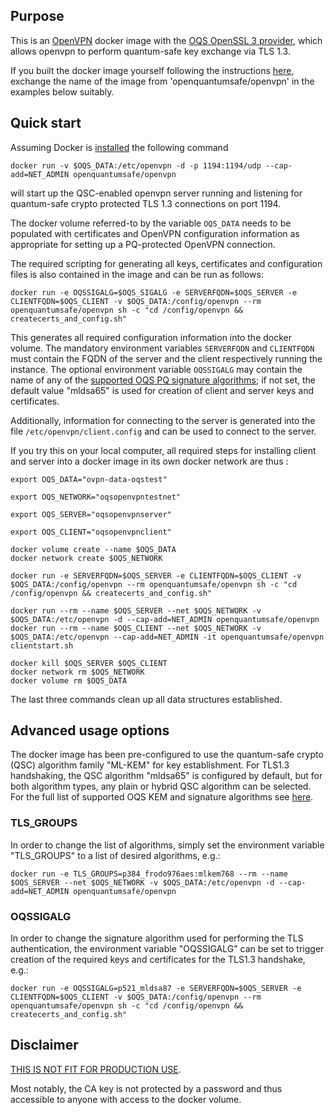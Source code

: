 ## Purpose 

This is an [OpenVPN](https://openvpn.net) docker image with the [OQS OpenSSL 3 provider](https://github.com/open-quantum-safe/oqs-provider), which allows openvpn to perform quantum-safe key exchange via TLS 1.3.

If you built the docker image yourself following the instructions [here](https://github.com/open-quantum-safe/oqs-demos/tree/main/openvpn), exchange the  name of the image from 'openquantumsafe/openvpn' in the examples below suitably.

## Quick start 

Assuming Docker is [installed](https://docs.docker.com/install) the following command 

```
docker run -v $OQS_DATA:/etc/openvpn -d -p 1194:1194/udp --cap-add=NET_ADMIN openquantumsafe/openvpn
```

will start up the QSC-enabled openvpn server running and listening for quantum-safe crypto protected TLS 1.3 connections on port 1194.

The docker volume referred-to by the variable `OQS_DATA` needs to be populated with certificates and OpenVPN configuration information as appropriate for setting up a PQ-protected OpenVPN connection.

The required scripting for generating all keys, certificates and configuration files is also contained in the image and can be run as follows:

    docker run -e OQSSIGALG=$OQS_SIGALG -e SERVERFQDN=$OQS_SERVER -e CLIENTFQDN=$OQS_CLIENT -v $OQS_DATA:/config/openvpn --rm openquantumsafe/openvpn sh -c "cd /config/openvpn && createcerts_and_config.sh"

This generates all required configuration information into the docker volume. The mandatory environment variables `SERVERFQDN` and `CLIENTFQDN` must contain the FQDN of the server and the client respectively running the instance. The optional environment variable `OQSSIGALG` may contain the name of any of the [supported OQS PQ signature algorithms](https://github.com/open-quantum-safe/oqs-provider#algorithms); if not set, the default value "mldsa65" is used for creation of client and server keys and certificates.

Additionally, information for connecting to the server is generated into the file `/etc/openvpn/client.config` and can be used to connect to the server.

If you try this on your local computer, all required steps for installing client and server into a docker image in its own docker network are thus :

```
export OQS_DATA="ovpn-data-oqstest"

export OQS_NETWORK="oqsopenvpntestnet"

export OQS_SERVER="oqsopenvpnserver"

export OQS_CLIENT="oqsopenvpnclient"

docker volume create --name $OQS_DATA
docker network create $OQS_NETWORK

docker run -e SERVERFQDN=$OQS_SERVER -e CLIENTFQDN=$OQS_CLIENT -v $OQS_DATA:/config/openvpn --rm openquantumsafe/openvpn sh -c "cd /config/openvpn && createcerts_and_config.sh"

docker run --rm --name $OQS_SERVER --net $OQS_NETWORK -v $OQS_DATA:/etc/openvpn -d --cap-add=NET_ADMIN openquantumsafe/openvpn 
docker run --rm --name $OQS_CLIENT --net $OQS_NETWORK -v $OQS_DATA:/etc/openvpn --cap-add=NET_ADMIN -it openquantumsafe/openvpn clientstart.sh

docker kill $OQS_SERVER $OQS_CLIENT
docker network rm $OQS_NETWORK
docker volume rm $OQS_DATA

```

The last three commands clean up all data structures established.

## Advanced usage options

The docker image has been pre-configured to use the quantum-safe crypto (QSC) algorithm family "ML-KEM" for key establishment. For TLS1.3 handshaking, the QSC algorithm "mldsa65" is configured by default, but for both algorithm types, any plain or hybrid QSC algorithm can be selected. For the full list of supported OQS KEM and signature algorithms see [here](https://github.com/open-quantum-safe/oqs-provider#algorithms).

### TLS_GROUPS

In order to change the list of algorithms, simply set the environment variable "TLS_GROUPS" to a list of desired algorithms, e.g.:

    docker run -e TLS_GROUPS=p384_frodo976aes:mlkem768 --rm --name $OQS_SERVER --net $OQS_NETWORK -v $OQS_DATA:/etc/openvpn -d --cap-add=NET_ADMIN openquantumsafe/openvpn

### OQSSIGALG

In order to change the signature algorithm used for performing the TLS authentication, the environment variable "OQSSIGALG" can be set to trigger creation of the required keys and certificates for the TLS1.3 handshake, e.g.:

    docker run -e OQSSIGALG=p521_mldsa87 -e SERVERFQDN=$OQS_SERVER -e CLIENTFQDN=$OQS_CLIENT -v $OQS_DATA:/config/openvpn --rm openquantumsafe/openvpn sh -c "cd /config/openvpn && createcerts_and_config.sh"

## Disclaimer

[THIS IS NOT FIT FOR PRODUCTION USE](https://github.com/open-quantum-safe/liboqs#limitations-and-security).

Most notably, the CA key is not protected by a password and thus accessible to anyone with access to the docker volume.
